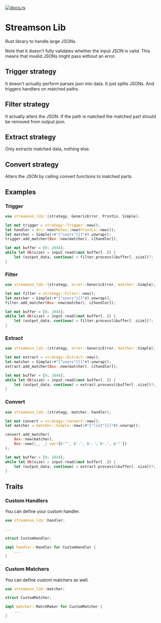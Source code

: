 [![docs.rs](https://docs.rs/streamson-lib/badge.svg)](https://docs.rs/streamson-lib)

# Streamson Lib

Rust library to handle large JSONs.

Note that it doesn't fully validates whether the input JSON is valid.
This means that invalid JSONs might pass without an error.

## Trigger strategy

It doesn't actually perform parses json into data. It just splits JSONs. And triggers handlers on matched paths.


## Filter strategy

It actually alters the JSON. If the path is matched the matched part should be removed from output json.


## Extract strategy

Only extracts matched data, nothing else.

## Convert strategy

Alters the JSON by calling convert functions to matched parts.


## Examples
### Trigger
```rust
use streamson_lib::{strategy, GenericError, PrintLn, Simple};

let mut trigger = strategy::Trigger::new();
let handler = Arc::new(Mutex::new(PrintLn::new());
let matcher = Simple(r#"{"users"}[]"#).unwrap();
trigger.add_matcher(Box::new(matcher), &[handler]);

let mut buffer = [0; 2048];
while let Ok(size) = input.read(&mut buffer[..]) {
	let (output_data, continue) = filter.process(&buffer[..size])?;
}
```

### Filter
```rust
use streamson_lib::{strategy, error::GenericError, matcher::Simple};

let mut filter = strategy::Filter::new();
let matcher = Simple(r#"{"users"}[]"#).unwrap();
filter.add_matcher(Box::new(matcher), &[handler]);

let mut buffer = [0; 2048];
while let Ok(size) = input.read(&mut buffer[..]) {
	let (output_data, continue) = filter.process(&buffer[..size])?;
}
```

### Extract
```rust
use streamson_lib::{strategy, error::GenericError, matcher::Simple};

let mut extract = strategy::Extract::new();
let matcher = Simple(r#"{"users"}[]"#).unwrap();
extract.add_matcher(Box::new(matcher), &[handler]);

let mut buffer = [0; 2048];
while let Ok(size) = input.read(&mut buffer[..]) {
	let (output_data, continue) = extract.process(&buffer[..size])?;
}
```

### Convert
```rust
use streamson_lib::{strategy, matcher, handler};

let mut convert = strategy::Convert::new();
let matcher = matcher::Simple::new(r#"{"list"}[]"#).unwrap();

convert.add_matcher(
	Box::new(matcher),
	Box::new(|_, _| vec![b'"', b'.', b'.', b'.', b'"'])
);

let mut buffer = [0; 2048];
while let Ok(size) = input.read(&mut buffer[..]) {
	let (output_data, continue) = extract.process(&buffer[..size])?;
}
```


## Traits
### Custom Handlers
You can define your custom handler.
```rust
use streamson_lib::handler;

...

struct CustomHandler;

impl handler::Handler for CustomHandler {
	...
}

```

### Custom Matchers
You can define custom matchers as well.
```rust
use streamson_lib::matcher;

struct CustomMatcher;

impl matcher::MatchMaker for CustomMatcher {
	...
}
```
